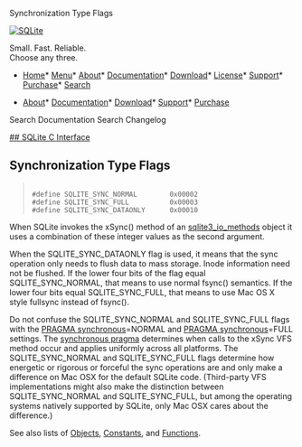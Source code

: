 




Synchronization Type Flags




[![SQLite](../images/sqlite370_banner.gif)](../index.html)


Small. Fast. Reliable.  
Choose any three.


* [Home](../index.html)* [Menu](javascript:void(0))* [About](../about.html)* [Documentation](../docs.html)* [Download](../download.html)* [License](../copyright.html)* [Support](../support.html)* [Purchase](../prosupport.html)* [Search](javascript:void(0))




* [About](../about.html)* [Documentation](../docs.html)* [Download](../download.html)* [Support](../support.html)* [Purchase](../prosupport.html)






Search Documentation
Search Changelog









[## SQLite C Interface](../c3ref/intro.html)
## Synchronization Type Flags




> ```
> 
> #define SQLITE_SYNC_NORMAL        0x00002
> #define SQLITE_SYNC_FULL          0x00003
> #define SQLITE_SYNC_DATAONLY      0x00010
> 
> ```



When SQLite invokes the xSync() method of an
[sqlite3\_io\_methods](../c3ref/io_methods.html) object it uses a combination of
these integer values as the second argument.


When the SQLITE\_SYNC\_DATAONLY flag is used, it means that the
sync operation only needs to flush data to mass storage. Inode
information need not be flushed. If the lower four bits of the flag
equal SQLITE\_SYNC\_NORMAL, that means to use normal fsync() semantics.
If the lower four bits equal SQLITE\_SYNC\_FULL, that means
to use Mac OS X style fullsync instead of fsync().


Do not confuse the SQLITE\_SYNC\_NORMAL and SQLITE\_SYNC\_FULL flags
with the [PRAGMA synchronous](../pragma.html#pragma_synchronous)\=NORMAL and [PRAGMA synchronous](../pragma.html#pragma_synchronous)\=FULL
settings. The [synchronous pragma](../pragma.html#pragma_synchronous) determines when calls to the
xSync VFS method occur and applies uniformly across all platforms.
The SQLITE\_SYNC\_NORMAL and SQLITE\_SYNC\_FULL flags determine how
energetic or rigorous or forceful the sync operations are and
only make a difference on Mac OSX for the default SQLite code.
(Third\-party VFS implementations might also make the distinction
between SQLITE\_SYNC\_NORMAL and SQLITE\_SYNC\_FULL, but among the
operating systems natively supported by SQLite, only Mac OSX
cares about the difference.)


See also lists of
 [Objects](../c3ref/objlist.html),
 [Constants](../c3ref/constlist.html), and
 [Functions](../c3ref/funclist.html).


